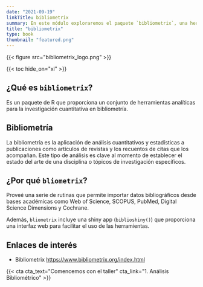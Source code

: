 ```yaml
---
date: "2021-09-19"
linkTitle: bibliometrix
summary: En este módulo exploraremos el paquete `bibliometrix`, una herramienta de R para realizar análisis bibliométricos.
title: "bibliometrix"
type: book
thumbnail: "featured.png"
---
```


{{< figure src="bibliometrix_logo.png" >}}

{{< toc hide_on="xl" >}}

## ¿Qué es `bibliometrix`?

Es un paquete de R que proporciona un conjunto de herramientas analíticas para la investigación cuantitativa en bibliometría.


## Bibliometría
La bibliometría es la aplicación de análisis cuantitativos y estadísticas a publicaciones como artículos de revistas y los recuentos de citas que los acompañan. Este tipo de análisis es clave al momento de establecer el estado del arte de una disciplina o tópicos de investigación específicos.


## ¿Por qué `bliometrix`?

Proveé una serie de rutinas que permite importar datos bibliográficos desde bases académicas como Web of Science, SCOPUS, PubMed, Digital Science Dimensions y Cochrane.

Además, `bliometrix` incluye una shiny app (`biblioshiny()`) que proporciona una interfaz web para facilitar el uso de las herramientas. 


## Enlaces de interés

* Bibliometrix https://www.bibliometrix.org/index.html


{{< cta cta_text="Comencemos con el taller" cta_link="1. Análisis Bibliométrico" >}}
